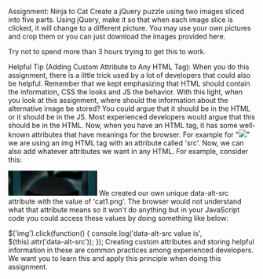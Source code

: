 Assignment: Ninja to Cat
Create a jQuery puzzle using two images sliced into five parts. Using jQuery, make it so that when each image slice is clicked, it will change to a different picture. You may use your own pictures and crop them or you can just download the images provided here.

Try not to spend more than 3 hours trying to get this to work.

Helpful Tip (Adding Custom Attribute to Any HTML Tag):
When you do this assignment, there is a little trick used by a lot of developers that could also be helpful. Remember that we kept emphasizing that HTML should contain the information, CSS the looks and JS the behavior. With this light, when you look at this assignment, where should the information about the alternative image be stored? You could argue that it should be in the HTML or it should be in the JS. Most experienced developers would argue that this should be in the HTML. Now, when you have an HTML tag, it has some well-known attributes that have meanings for the browser. For example for "<img src="cat.png" />" we are using an img HTML tag with an attribute called 'src'. Now, we can also add whatever attributes we want in any HTML. For example, consider this:

<img src='ninja1.png' data-alt-src='cat1.png' />
We created our own unique data-alt-src attribute with the value of 'cat1.png'. The browser would not understand what that attribute means so it won't do anything but in your JavaScript code you could access these values by doing something like below:

$('img').click(function() {
  console.log('data-alt-src value is', $(this).attr('data-alt-src'));
});
Creating custom attributes and storing helpful information in these are common practices among experienced developers. We want you to learn this and apply this principle when doing this assignment.